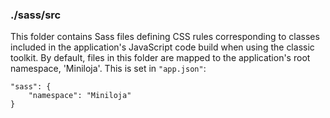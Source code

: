 ### ./sass/src

This folder contains Sass files defining CSS rules corresponding to classes
included in the application's JavaScript code build when using the classic toolkit.
By default, files in this folder are mapped to the application's root namespace, 'Miniloja'.
This is set in `"app.json"`:

    "sass": {
        "namespace": "Miniloja"
    }